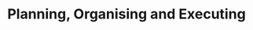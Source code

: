 ---
title       : Planning, Organising and Executing
key         : CP-PL
skills      : Behaviour, Mindset, Project Management
difficulty  : hard
area        : competency
questions :
    - "CP-PL-01: Describe a situation when you led a project with a geographically or functionally diverse team."
    - "CP-PL-02: Describe a time when you designed a process or tool to track and measure the success of a project."
    - "CP-PL-03: Describe a time when you had to learn a new technology. What did you do to gain expertise?"
desirable :
    - Maintained consistent and orderly work flow
    - Anticipated the need to rearrange priorities
    - Acknowledged and worked through challenges associated with project-team coordination
    - Managed the complexity of projects and changes by prioritising next steps and organising resources
    - Gathered sufficient information to make progress on difficult or ambiguous projects
bonus_points :
    - Strived for improved productivity and coached others on project and coordination activities
    - Anticipated needs and the steps required to complete assignments and prepare for future assignments
    - Established and/or improved processes to mitigate challenges associated with project-team coordination
    - Managed the complexity of large-scale projects and changes by prioritising next steps and organising resources
    - Gathered sufficient information to simplify, and make progress on, difficult or ambiguous projects
---